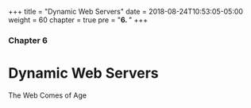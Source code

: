 +++
title = "Dynamic Web Servers"
date = 2018-08-24T10:53:05-05:00
weight = 60
chapter = true
pre = "<b>6. </b>"
+++

### Chapter 6

# Dynamic Web Servers

The Web Comes of Age